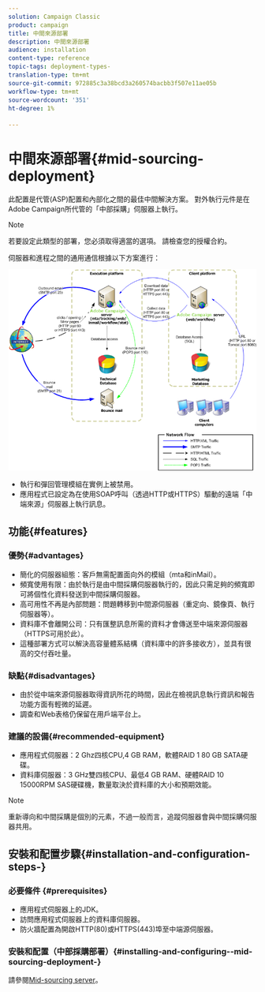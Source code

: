 ```yaml
---
solution: Campaign Classic
product: campaign
title: 中間來源部署
description: 中間來源部署
audience: installation
content-type: reference
topic-tags: deployment-types-
translation-type: tm+mt
source-git-commit: 972885c3a38bcd3a260574bacbb3f507e11ae05b
workflow-type: tm+mt
source-wordcount: '351'
ht-degree: 1%

---
```



# 中間來源部署{#mid-sourcing-deployment}

此配置是代管(ASP)配置和內部化之間的最佳中間解決方案。 對外執行元件是在Adobe Campaign所代管的「中部採購」伺服器上執行。

>[!NOTE]
>
>若要設定此類型的部署，您必須取得適當的選項。 請檢查您的授權合約。

伺服器和進程之間的通用通信根據以下方案進行：

![](assets/s_ncs_install_midsourcing.png)

* 執行和彈回管理模組在實例上被禁用。
* 應用程式已設定為在使用SOAP呼叫（透過HTTP或HTTPS）驅動的遠端「中端來源」伺服器上執行訊息。

## 功能{#features}

### 優勢{#advantages}

* 簡化的伺服器組態：客戶無需配置面向外的模組（mta和inMail）。
* 頻寬使用有限：由於執行是由中間採購伺服器執行的，因此只需足夠的頻寬即可將個性化資料發送到中間採購伺服器。
* 高可用性不再是內部問題：問題轉移到中間源伺服器（重定向、鏡像頁、執行伺服器等）。
* 資料庫不會離開公司：只有匯整訊息所需的資料才會傳送至中端來源伺服器（HTTPS可用於此）。
* 這種部署方式可以解決高容量體系結構（資料庫中的許多接收方），並具有很高的交付吞吐量。

### 缺點{#disadvantages}

* 由於從中端來源伺服器取得資訊所花的時間，因此在檢視訊息執行資訊和報告功能方面有輕微的延遲。
* 調查和Web表格仍保留在用戶端平台上。

### 建議的設備{#recommended-equipment}

* 應用程式伺服器：2 Ghz四核CPU,4 GB RAM，軟體RAID 1 80 GB SATA硬碟。
* 資料庫伺服器：3 GHz雙四核CPU、最低4 GB RAM、硬體RAID 10 15000RPM SAS硬碟機，數量取決於資料庫的大小和預期效能。

>[!NOTE]
>
>重新導向和中間採購是個別的元素，不過一般而言，追蹤伺服器會與中間採購伺服器共用。

## 安裝和配置步驟{#installation-and-configuration-steps-}

### 必要條件 {#prerequisites}

* 應用程式伺服器上的JDK。
* 訪問應用程式伺服器上的資料庫伺服器。
* 防火牆配置為開啟HTTP(80)或HTTPS(443)埠至中端源伺服器。

### 安裝和配置（中部採購部署）{#installing-and-configuring--mid-sourcing-deployment-}

請參閱[Mid-sourcing server](../../installation/using/mid-sourcing-server.md)。
